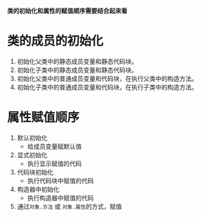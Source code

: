 **类的初始化和属性的赋值顺序需要结合起来看**
# 类的成员的初始化

1. 初始化父类中的静态成员变量和静态代码块。
2. 初始化子类中的静态成员变量和静态代码块。
3. 初始化父类中的普通成员变量和代码块，在执行父类中的构造方法。
4. 初始化子类中的普通成员变量和代码块，在执行子类中的构造方法。
# 属性赋值顺序

1. 默认初始化
    - 给成员变量赋默认值
2. 显式初始化
    - 执行显示赋值的代码
3. 代码块初始化
    - 执行代码块中赋值的代码
4. 构造器中初始化
    - 执行构造器中赋值的代码
5. 通过`对象.方法` 或 `对象.属性`的方式，赋值
